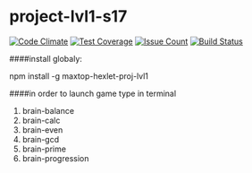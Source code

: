 # project-lvl1-s17
[![Code Climate](https://codeclimate.com/github/maximtop/project-lvl1-s17/badges/gpa.svg)](https://codeclimate.com/github/maximtop/project-lvl1-s17)
[![Test Coverage](https://codeclimate.com/github/maximtop/project-lvl1-s17/badges/coverage.svg)](https://codeclimate.com/github/maximtop/project-lvl1-s17/coverage)
[![Issue Count](https://codeclimate.com/github/maximtop/project-lvl1-s17/badges/issue_count.svg)](https://codeclimate.com/github/maximtop/project-lvl1-s17)
[![Build Status](https://travis-ci.org/maximtop/project-lvl1-s17.svg?branch=master)](https://travis-ci.org/maximtop/project-lvl1-s17)


####install globaly:

npm install -g maxtop-hexlet-proj-lvl1

####in order to launch game type in terminal

1. brain-balance
2. brain-calc
3. brain-even
4. brain-gcd
5. brain-prime
6. brain-progression
